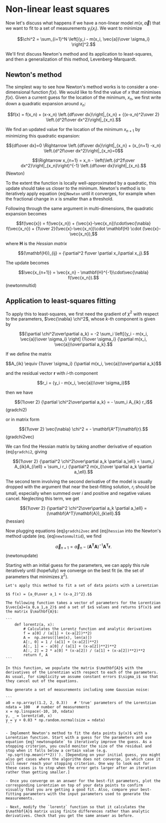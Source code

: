 # Non-linear least squares

Now let's discuss what happens if we have a non-linear model $m(x,\vec{a})$ that we want to fit to a set of measurements $y_i(x_i)$. We want to minimize 

$$\chi^2 = \sum_{i=1}^N \left[{y_i - m(x_i, \vec{a})\over \sigma_i}  \right]^2.$$

We'll first discuss Newton's method and its application to least-squares, and then a generalization of this method, Levenberg-Marquardt.

## Newton's method

The simplest way to see how Newton's method works is to consider a one-dimensional function $f(x)$. We would like to find the value of $x$ that minimises $f(x)$. Given a current guess for the location of the minimum, $x_n$, we first write down a quadratic expansion around $x_n$:

$$f(x) = f(x_n) + (x-x_n) \left.{df\over dx}\right|_{x_n} + {(x-x_n)^2\over 2} \left.{d^2f\over dx^2}\right|_{x_n}.$$

We find an updated value for the location of the minimum $x_{n+1}$ by minimizing this quadratic expansion: 

$${df\over dx}=0 \Rightarrow \left.{df\over dx}\right|_{x_n} + (x_{n+1} -x_n) \left.{d^2f\over dx^2}\right|_{x_n}=0$$

$$\Rightarrow x_{n+1} = x_n - \left(\left.{d^2f\over dx^2}\right|_{x_n}\right)^{-1} \left.{df\over dx}\right|_{x_n}.$$ (Newton)

To the extent the function is locally well-approximated by a quadratic, this update should take us closer to the minimum. Newton's method is to iteratively apply equation {eq}`Newton` until it converges, for example when the fractional change in $x$ is smaller than a threshold.

Following through the same argument in multi-dimensions, the quadratic expansion becomes

$$f(\vec{x}) = f(\vec{x_n}) + (\vec{x}-\vec{x_n})\cdot\vec{\nabla} f(\vec{x_n}) + {1\over 2}(\vec{x}-\vec{x_n})\cdot \mathbf{H} \cdot (\vec{x}-\vec{x_n}),$$

where $\mathbf{H}$ is the *Hessian matrix*

$$(\mathbf{H})_{ij} = {\partial^2 f\over \partial x_i\partial x_j}.$$

The update becomes

$$\vec{x_{n+1}} = \vec{x_n} - \mathbf{H}^{-1}\cdot\vec{\nabla} f(\vec{x_n}).$$ (newtonmultid)

## Application to least-squares fitting

To apply this to least-squares, we first need the gradient of $\chi^2$ with respect to the parameters, $\vec{\nabla} \chi^2$, whose $k$-th component is given by 

$${\partial \chi^2\over\partial a_k} = -2 \sum_i \left[{y_i - m(x_i, \vec{a})\over \sigma_i}  \right] {1\over \sigma_i} {\partial m(x_i, \vec{a})\over\partial a_k}.$$

If we define the matrix 

$$A_{ik} \equiv {1\over \sigma_i} {\partial m(x_i, \vec{a})\over\partial a_k}$$

and the residual vector $\mathbf{r}$ with $i$-th component

$$r_i = {y_i - m(x_i, \vec{a})\over \sigma_i}$$

then we have

$${1\over 2} {\partial \chi^2\over\partial a_k} = - \sum_i A_{ik} r_i$$ (gradchi2)

or in matrix form

$${1\over 2} \vec{\nabla} \chi^2 = - \mathbf{A^T}\mathbf{r}.$$ (gradchi2vec)

We can find the Hessian matrix by taking another derivative of equation {eq}`gradchi2`, giving  

$${1\over 2} {\partial^2 \chi^2\over\partial a_k \partial a_\ell} = \sum_i A_{ik}A_{i\ell} + \sum_i r_i {\partial^2 m(x_i)\over \partial a_k \partial a_\ell}.$$

The second term involving the second derivative of the model is usually dropped with the argument that near the best-fitting solution, $r_i$ should be small, especially when summed over $i$ and positive and negative values cancel. Neglecting this term, we get

$${1\over 2} {\partial^2 \chi^2\over\partial a_k \partial a_\ell} = (\mathbf{A^T}\mathbf{A})_{k\ell}.$$ (hessian)

Now plugging equations {eq}`gradchi2vec` and {eq}`hessian` into the Newton's method update (eq. {eq}`newtonmultid`), we find

$$\vec{a}_{n+1} = \vec{a}_n - (\mathbf{A^T}\mathbf{A})^{-1} \mathbf{A^T} \mathbf{r}.$$ (newtonupdate)

Starting with an initial guess for the parameters, we can apply this rule iteratively until (hopefully) we converge on the best fit (ie. the set of parameters that minimizes $\chi^2$).

````{admonition} Exercise: Lorentzian fit
Let's apply this method to fit a set of data points with a Lorentzian

$$ f(x) = {a_0\over a_1 + (x-a_2)^2}.$$

The following function takes a vector of parameters for the Lorentzian $\vec{a}=(a_0,a_1,a_2)$ and a set of $x$ values and returns $f(x)$ and the matrix $\mathbf{A}$: 

```
    def lorentz(a, x):
        # Calculates the Lorentz function and analytic derivatives 
        f = a[0] / (a[1] + (x-a[2])**2)
        A =  np.zeros([len(x), len(a)])
        A[:, 0] = 1 / (a[1] + (x-a[2])**2)
        A[:, 1] = - a[0] / (a[1] + (x-a[2])**2)**2
        A[:, 2] = 2 * a[0] * (x-a[2]) / (a[1] + (x-a[2])**2)**2
        return f, A
```

In this function, we populate the matrix $\mathbf{A}$ with the derivatives of the Lorentzian with respect to each of the parameters. As usual, for simplicity we assume constant errors $\sigma_i$ so that they cancel out of the equations.

Now generate a set of measurements including some Gaussian noise:

```
a0 = np.array((1.2, 2, 0.3))   # 'true' parameters of the Lorentzian
ndata = 100   # number of measurements 
x = np.linspace(-10, 10, ndata)
y, _ = lorentz(a0, x) 
y = y + 0.03 * np.random.normal(size = ndata)
```

- Implement Newton's method to fit the data points $y(x)$ with a Lorentzian function. Start with a guess for the parameters and use equation {eq}`newtonupdate` to iteratively improve the guess. As a stopping criterion, you could monitor the size of the residual and stop when it falls below a certain value (e.g. `np.sqrt(np.mean(r**2))`). [Depending on your initial guess, you might also get cases where the algorithm does not converge, in which case it will never reach your stopping criterion. One way to look out for these cases is to stop when the error gets larger after an iteration rather than getting smaller.]

- Once you converge on an answer for the best-fit parameters, plot the corresponding Lorentzian on top of your data points to confirm visually that you are getting a good fit. Also, compare your best-fitting parameters with the input parameters used to generate the measurements.

- Next, modify the `lorentz` function so that it calculates the $\mathbf{A}$ matrix using finite differences rather than analytic derivatives. Check that you get the same answer as before.

````

